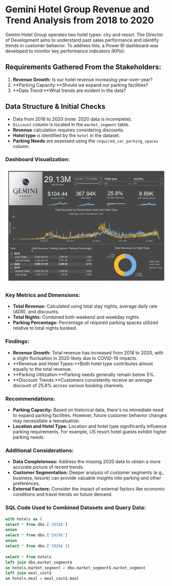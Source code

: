 # Gemini Hotel Group Revenue and Trend Analysis from 2018 to 2020
Gemini Hotel Group operates two hotel types: city and resort. The Director of Development aims to understand past sales performance and identify trends in customer behavior. To address this, a Power BI dashboard was developed to monitor key performance indicators (KPIs).

## Requirements Gathered From the Stakeholders:

1. **Revenue Growth:** Is our hotel revenue increasing year-over-year?
2. **Parking Capacity:**Should we expand our parking facilities?
3. **Data Trend:**What trends are evident in the data?

## Data Structure & Initial Checks

- Data from 2018 to 2020 (note: 2020 data is incomplete). 
- `Discount` column is located in the `market_segment` table.
- **Revenue** calculation requires considering discounts.
- **Hotel type** is identified by the `hotel` in the dataset.
- **Parking Needs** are assessed using the `required_car_parking_spaces` column.

### Dashboard Visualization:

![Alt text](https://github.com/Szhmw/My_Data_Projects/blob/8095efad837e57576ce392c5deddfcff66300482/Gemini%20Hotel/hotel_dash.jpg)


### Key Metrics and Dimensions:

- **Total Revenue:** Calculated using total stay nights, average daily rate (ADR), and discounts.
- **Total Nights:** Combined both weekend and weekday nights.
- **Parking Percentage:** Percentage of required parking spaces utilized relative to total nights booked.


### Findings:

- **Revenue Growth:** Total revenue has increased from 2018 to 2020, with a slight fluctuation in 2020 likely due to COVID-19 impacts.
- **Revenue and Hotel Types:**Both hotel type contributes almost equally to the total revenue.
- **Parking Utilization:**Parking needs generally remain below 5%.
- **Discount Trends:**Customers consistently receive an average discount of 25.8% across various booking channels.

### Recommendations:

- **Parking Capacity:** Based on historical data, there's no immediate need to expand parking facilities. However, future customer behavior changes may necessitate a reevaluation.
- **Location and Hotel Type:** Location and hotel type significantly influence parking requirements. For example, US resort hotel guests exhibit higher parking needs.

### Additional Considerations:

- **Data Completeness:** Address the missing 2020 data to obtain a more accurate picture of recent trends.
- **Customer Segmentation:** Deeper analysis of customer segments (e.g., business, leisure) can provide valuable insights into parking and other preferences.
- **External Factors:** Consider the impact of external factors like economic conditions and travel trends on future demand.

### SQL Code Used to Combined Datasets and Query Data: 
```sql
with hotels as (
select * from dbo.['2018$']
union
select * from dbo.['2019$']
union
select * from dbo.['2020$'])

select * from hotels
left join dbo.market_segment$
on hotels.market_segment = dbo.market_segment$.market_segment
left join meal_cost$
on hotels.meal = meal_cost$.meal
```
